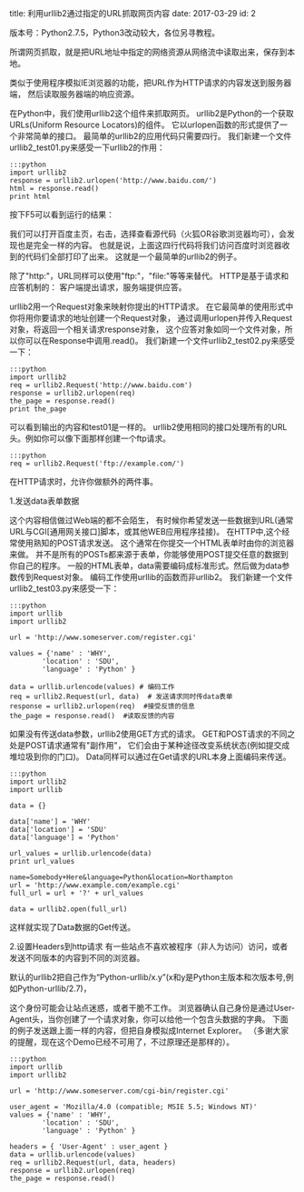 title: 利用urllib2通过指定的URL抓取网页内容
date: 2017-03-29
id: 2


版本号：Python2.7.5，Python3改动较大，各位另寻教程。

所谓网页抓取，就是把URL地址中指定的网络资源从网络流中读取出来，保存到本地。 

类似于使用程序模拟IE浏览器的功能，把URL作为HTTP请求的内容发送到服务器端， 然后读取服务器端的响应资源。

在Python中，我们使用urllib2这个组件来抓取网页。
urllib2是Python的一个获取URLs(Uniform Resource Locators)的组件。
它以urlopen函数的形式提供了一个非常简单的接口。
最简单的urllib2的应用代码只需要四行。
我们新建一个文件urllib2_test01.py来感受一下urllib2的作用：

    :::python
    import urllib2  
    response = urllib2.urlopen('http://www.baidu.com/')  
    html = response.read()  
    print html

按下F5可以看到运行的结果：

我们可以打开百度主页，右击，选择查看源代码（火狐OR谷歌浏览器均可），会发现也是完全一样的内容。
也就是说，上面这四行代码将我们访问百度时浏览器收到的代码们全部打印了出来。
这就是一个最简单的urllib2的例子。

除了"http:"，URL同样可以使用"ftp:"，"file:"等等来替代。
HTTP是基于请求和应答机制的：
客户端提出请求，服务端提供应答。

urllib2用一个Request对象来映射你提出的HTTP请求。
在它最简单的使用形式中你将用你要请求的地址创建一个Request对象，
通过调用urlopen并传入Request对象，将返回一个相关请求response对象，
这个应答对象如同一个文件对象，所以你可以在Response中调用.read()。
我们新建一个文件urllib2_test02.py来感受一下：

    :::python
    import urllib2    
    req = urllib2.Request('http://www.baidu.com')    
    response = urllib2.urlopen(req)    
    the_page = response.read()    
    print the_page

可以看到输出的内容和test01是一样的。
urllib2使用相同的接口处理所有的URL头。例如你可以像下面那样创建一个ftp请求。

    :::python
    req = urllib2.Request('ftp://example.com/')  

在HTTP请求时，允许你做额外的两件事。

1.发送data表单数据

这个内容相信做过Web端的都不会陌生，
有时候你希望发送一些数据到URL(通常URL与CGI[通用网关接口]脚本，或其他WEB应用程序挂接)。
在HTTP中,这个经常使用熟知的POST请求发送。
这个通常在你提交一个HTML表单时由你的浏览器来做。
并不是所有的POSTs都来源于表单，你能够使用POST提交任意的数据到你自己的程序。
一般的HTML表单，data需要编码成标准形式。然后做为data参数传到Request对象。
编码工作使用urllib的函数而非urllib2。
我们新建一个文件urllib2_test03.py来感受一下：

    :::python
    import urllib    
    import urllib2    
    
    url = 'http://www.someserver.com/register.cgi'    
        
    values = {'name' : 'WHY',    
            'location' : 'SDU',    
            'language' : 'Python' }    
    
    data = urllib.urlencode(values) # 编码工作  
    req = urllib2.Request(url, data)  # 发送请求同时传data表单  
    response = urllib2.urlopen(req)  #接受反馈的信息  
    the_page = response.read()  #读取反馈的内容  

如果没有传送data参数，urllib2使用GET方式的请求。
GET和POST请求的不同之处是POST请求通常有"副作用"，
它们会由于某种途径改变系统状态(例如提交成堆垃圾到你的门口)。
Data同样可以通过在Get请求的URL本身上面编码来传送。

    :::python
    import urllib2    
    import urllib  
    
    data = {}  
    
    data['name'] = 'WHY'    
    data['location'] = 'SDU'    
    data['language'] = 'Python'  
    
    url_values = urllib.urlencode(data)    
    print url_values  
    
    name=Somebody+Here&language=Python&location=Northampton    
    url = 'http://www.example.com/example.cgi'    
    full_url = url + '?' + url_values  
    
    data = urllib2.open(full_url)    

这样就实现了Data数据的Get传送。

2.设置Headers到http请求
有一些站点不喜欢被程序（非人为访问）访问，或者发送不同版本的内容到不同的浏览器。

默认的urllib2把自己作为“Python-urllib/x.y”(x和y是Python主版本和次版本号,例如Python-urllib/2.7)，

这个身份可能会让站点迷惑，或者干脆不工作。
浏览器确认自己身份是通过User-Agent头，当你创建了一个请求对象，你可以给他一个包含头数据的字典。
下面的例子发送跟上面一样的内容，但把自身模拟成Internet Explorer。
（多谢大家的提醒，现在这个Demo已经不可用了，不过原理还是那样的）。

    :::python
    import urllib    
    import urllib2    
    
    url = 'http://www.someserver.com/cgi-bin/register.cgi'  
    
    user_agent = 'Mozilla/4.0 (compatible; MSIE 5.5; Windows NT)'    
    values = {'name' : 'WHY',    
            'location' : 'SDU',    
            'language' : 'Python' }    
    
    headers = { 'User-Agent' : user_agent }    
    data = urllib.urlencode(values)    
    req = urllib2.Request(url, data, headers)    
    response = urllib2.urlopen(req)    
    the_page = response.read()   

